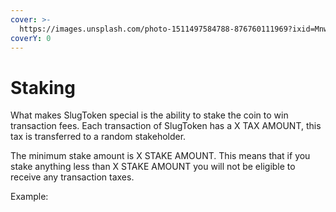 ```yaml
---
cover: >-
  https://images.unsplash.com/photo-1511497584788-876760111969?ixid=MnwxMjA3fDB8MHxwaG90by1wYWdlfHx8fGVufDB8fHx8&ixlib=rb-1.2.1&auto=format&fit=crop&w=3432&q=80
coverY: 0
---
```


# Staking

What makes SlugToken special is the ability to stake the coin to win transaction fees. Each transaction of SlugToken has a X TAX AMOUNT, this tax is transferred to a random stakeholder.&#x20;



The minimum stake amount is X STAKE AMOUNT. This means that if you stake anything less than X STAKE AMOUNT you will not be eligible to receive any transaction taxes.&#x20;



Example:



